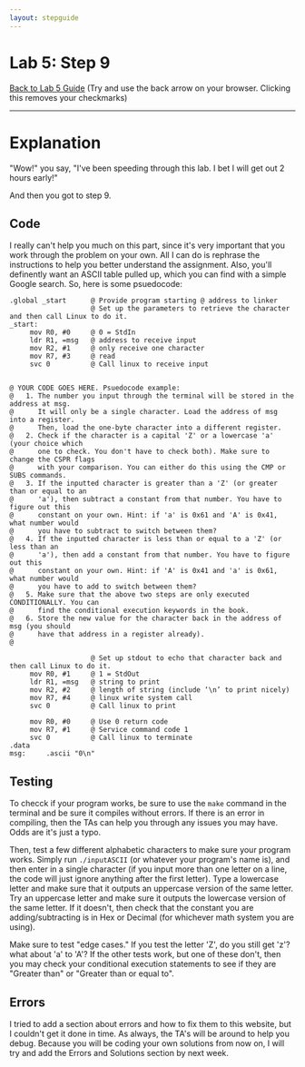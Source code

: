 ```yaml
---
layout: stepguide
---
```

# Lab 5: Step 9
[Back to Lab 5 Guide](./guide.md) (Try and use the back arrow on your browser. Clicking this removes your checkmarks)

---
# Explanation
"Wow!" you say, "I've been speeding through this lab. I bet I will get out 2 hours early!" 

And then you got to step 9.

## Code
I really can't help you much on this part, since it's very important that you work through the problem on your own. All I can do is rephrase the instructions to help you better understand the assignment. Also, you'll definently want an ASCII table pulled up, which you can find with a simple Google search. So, here is some psuedocode:

```ARM
.global _start      @ Provide program starting @ address to linker 
                    @ Set up the parameters to retrieve the character and then call Linux to do it. 
_start:    
     mov R0, #0     @ 0 = StdIn 
     ldr R1, =msg   @ address to receive input 
     mov R2, #1     @ only receive one character 
     mov R7, #3     @ read 
     svc 0          @ Call linux to receive input 


@ YOUR CODE GOES HERE. Psuedocode example:
@   1. The number you input through the terminal will be stored in the address at msg.
@      It will only be a single character. Load the address of msg into a register. 
@      Then, load the one-byte character into a different register.
@   2. Check if the character is a capital 'Z' or a lowercase 'a' (your choice which   
@      one to check. You don't have to check both). Make sure to change the CSPR flags
@      with your comparison. You can either do this using the CMP or SUBS commands.
@   3. If the inputted character is greater than a 'Z' (or greater than or equal to an 
@      'a'), then subtract a constant from that number. You have to figure out this 
@      constant on your own. Hint: if 'a' is 0x61 and 'A' is 0x41, what number would 
@      you have to subtract to switch between them?
@   4. If the inputted character is less than or equal to a 'Z' (or less than an 
@      'a'), then add a constant from that number. You have to figure out this 
@      constant on your own. Hint: if 'A' is 0x41 and 'a' is 0x61, what number would 
@      you have to add to switch between them?
@   5. Make sure that the above two steps are only executed CONDITIONALLY. You can 
@      find the conditional execution keywords in the book.
@   6. Store the new value for the character back in the address of msg (you should 
@      have that address in a register already).
@

                    @ Set up stdout to echo that character back and then call Linux to do it. 
     mov R0, #1     @ 1 = StdOut 
     ldr R1, =msg   @ string to print 
     mov R2, #2     @ length of string (include ‘\n’ to print nicely) 
     mov R7, #4     @ linux write system call 
     svc 0          @ Call linux to print 

     mov R0, #0     @ Use 0 return code 
     mov R7, #1     @ Service command code 1 
     svc 0          @ Call linux to terminate 
.data 
msg:     .ascii "0\n" 

```
## Testing
To checck if your program works, be sure to use the `make` command in the terminal and be sure it compiles without errors. If there is an error in compiling, then the TAs can help you through any issues you may have. Odds are it's just a typo. 

Then, test a few different alphabetic characters to make sure your program works. Simply run `./inputASCII` (or whatever your program's name is), and then enter in a single character (if you input more than one letter on a line, the code will just ignore anything after the first letter). Type a lowercase letter and make sure that it outputs an uppercase version of the same letter. Try an uppercase letter and make sure it outputs the lowercase version of the same letter. If it doesn't, then check that the constant you are adding/subtracting is in Hex or Decimal (for whichever math system you are using). 

Make sure to test "edge cases." If you test the letter 'Z', do you still get 'z'? what about 'a' to 'A'? If the other tests work, but one of these don't, then you may check your conditional execution statements to see if they are "Greater than" or "Greater than or equal to".


## Errors
I tried to add a section about errors and how to fix them to this website, but I couldn't get it done in time. As always, the TA's will be around to help you debug. Because you will be coding your own solutions from now on, I will try and add the Errors and Solutions section by next week.